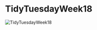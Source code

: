 # TidyTuesdayWeek18

![TidyTuesdayWeek18](https://github.com/nvietto/TidyTuesday/assets/74371363/22086b7a-7543-4374-b30e-4a4cd8a539a2)
